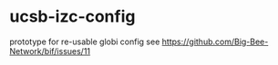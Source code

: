 # ucsb-izc-config
prototype for re-usable globi config see https://github.com/Big-Bee-Network/bif/issues/11
